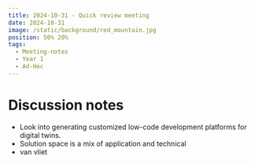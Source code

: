 ```yaml
---
title: 2024-10-31 - Quick review meeting
date: 2024-10-31
image: /static/background/red_mountain.jpg
position: 50% 20%
tags:
  - Meeting-notes
  - Year 1
  - Ad-Hoc
---
```


# Discussion notes

- Look into generating customized low-code development platforms for digital twins.
- Solution space is a mix of application and technical
- van vliet
